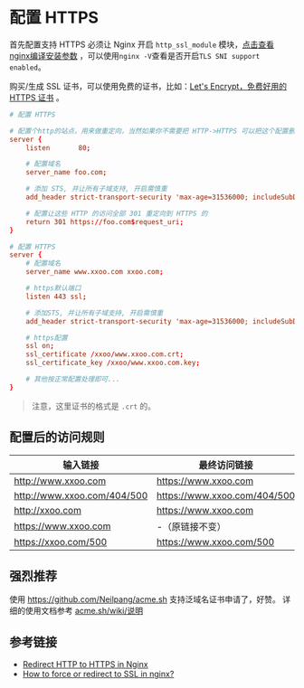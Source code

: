 # 配置 HTTPS

首先配置支持 HTTPS 必须让 Nginx 开启 `http_ssl_module` 模块，[点击查看nginx编译安装参数](/guide/nginx-configure-descriptions.html) ，可以使用`nginx -V`查看是否开启`TLS SNI support enabled`。

购买/生成 SSL 证书，可以使用免费的证书，比如：[Let's Encrypt，免费好用的 HTTPS 证书](https://imququ.com/post/letsencrypt-certificate.html) 。


```conf
# 配置 HTTPS

# 配置个http的站点，用来做重定向，当然如果你不需要把 HTTP->HTTPS 可以把这个配置删了
server {
    listen       80;

    # 配置域名
    server_name foo.com;

    # 添加 STS, 并让所有子域支持, 开启需慎重
    add_header strict-transport-security 'max-age=31536000; includeSubDomains; preload';

    # 配置让这些 HTTP 的访问全部 301 重定向到 HTTPS 的
    return 301 https://foo.com$request_uri;
}

# 配置 HTTPS
server {
    # 配置域名
    server_name www.xxoo.com xxoo.com;

    # https默认端口
    listen 443 ssl;

    # 添加STS, 并让所有子域支持, 开启需慎重
    add_header strict-transport-security 'max-age=31536000; includeSubDomains; preload';

    # https配置
    ssl on;
    ssl_certificate /xxoo/www.xxoo.com.crt;
    ssl_certificate_key /xxoo/www.xxoo.com.key;

    # 其他按正常配置处理即可...
}
```

> 注意，这里证书的格式是 `.crt` 的。

## 配置后的访问规则

输入链接 | 最终访问链接
--- | ---
http://www.xxoo.com | https://www.xxoo.com
http://www.xxoo.com/404/500 | https://www.xxoo.com/404/500
http://xxoo.com | https://www.xxoo.com
https://www.xxoo.com | -（原链接不变）
https://xxoo.com/500 | https://www.xxoo.com/500

## 强烈推荐

使用 <https://github.com/Neilpang/acme.sh> 支持泛域名证书申请了，好赞。
详细的使用文档参考 [acme.sh/wiki/说明](https://github.com/acmesh-official/acme.sh/wiki/%E8%AF%B4%E6%98%8E)

## 参考链接
- [Redirect HTTP to HTTPS in Nginx](https://serversforhackers.com/c/redirect-http-to-https-nginx)
- [How to force or redirect to SSL in nginx?](https://serverfault.com/questions/250476/how-to-force-or-redirect-to-ssl-in-nginx)